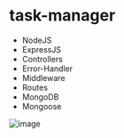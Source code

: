 # task-manager

- NodeJS 
- ExpressJS 
- Controllers
- Error-Handler
- Middleware
- Routes
- MongoDB 
- Mongoose

![image](https://github.com/andreamatos/task-manager/assets/42948627/4ab970e2-e172-4a04-b0c3-6a24000e0e4e)
